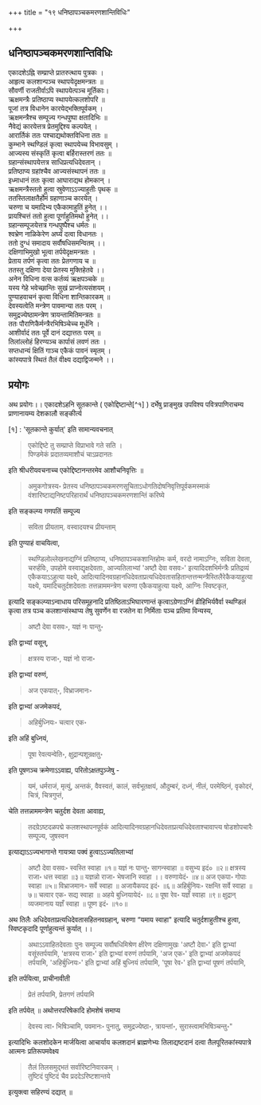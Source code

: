 +++
title = "१९ धनिष्ठापञ्चकमरणशान्तिविधिः"

+++
## धनिष्ठापञ्चकमरणशान्तिविधिः

एकादशेऽह्नि सम्प्राप्ते प्रातरुत्थाय पुत्रकः ।  
आहृत्य कलशान्पञ्च स्थापयेदृक्षमन्त्रतः ॥  
सौवर्णी राजतीर्वाऽपि स्थापयेत्पञ्च मूर्तिकाः।  
ऋक्षमन्त्रैः प्रतिष्ठाप्य स्थापयेत्कलशोपरि ॥  
पूजां तत्र विधानेन कारयेद्भक्तिपूर्वकम् ।  
ऋक्षमन्त्रैश्च सम्पूज्य गन्धपुष्पा क्षतादिभिः ॥  
नैवेद्यं कारयेत्तत्र प्रेतमुद्दिश्य कल्पयेत् ।  
आरार्तिकं ततः पश्चाद्यथोक्तविधिना ततः ॥  
कुम्भाने स्थण्डिलं कृत्वा स्थापयेच्च विभावसुम् ।  
आज्यस्य संस्कृतिं कृत्वा बर्हिरास्तरणं ततः ॥  
ग्रहान्संस्थापयेत्तत्र साधिप्रत्यधिदेवतान् ।  
प्रतिष्ठाप्य ग्रहांश्चैव आज्यसंस्थापनं ततः ॥  
इध्माधानं ततः कृत्वा आघाराद्यथ होमकान् ।  
ऋक्षमन्त्रैस्ततो हुत्वा स्रुवेणाऽऽज्याहुतीः पृथक् ॥  
ततस्तिलाक्षतैर्होमं ग्रहाणाञ्च कारयेत् ।  
चरुणा च यमादिभ्य एकैकामाहुतिं हुनेत् ।।  
प्रायश्चित्तं ततो हुत्वा पूर्णाहुतिमथो हुनेत् ।।  
ग्रहान्सम्पूजयेत्तत्र गन्धपुष्पैश्च धर्मतः ॥  
श्वभ्रेण नाळिकेरेण अर्घ्यं दत्वा विधानतः ।  
ततो दुग्धं समादाय सर्वौषधिसमन्वितम् ।।  
दक्षिणाभिमुखो भूत्वा तर्पयेदृक्षमन्त्रतः ।  
प्रेताय तर्पणं कृत्वा ततः प्रेतगणाय च ॥  
ततस्तु दक्षिणा देया प्रेतस्य मुक्तिहेतवे ।।  
अनेन विधिना वत्स कर्तव्यं ऋक्षपञ्चके ॥  
यस्य गेहे भवेच्छान्तिः सुखं प्राप्नोत्यसंशयम् ।  
पुण्याहवाचनं कृत्वा विधिना शान्तिकारकम् ॥  
देवस्यत्वेति मन्त्रेण पावमान्या ततः परम् ।  
समुद्रज्येष्ठामन्त्रेण त्रायन्तामितिमन्त्रतः ॥  
ततः पौराणिकैर्मन्त्रैरभिषिञ्चेच्च मूर्धनि ।  
आशीर्वादं ततः पूर्वे दानं दद्यात्ततः परम् ॥  
तिलांल्लोहं हिरण्यञ्च कार्पासं लवणं ततः ।  
सप्तधान्यं क्षितिं गाञ्च एकैकं पावनं स्मृतम् ।  
कांस्यपात्रे स्थितं तैलं वीक्ष्य दद्याद्विजन्मने ।।

## प्रयोगः

अथ प्रयोगः।। एकादशेऽहनि सूतकान्ते ( एकोद्दिष्टान्ते[^१] ) दर्भेषु प्राङ्मुख उपविश्य पवित्रपाणिराचम्य प्राणानायम्य देशकालौ सङ्कीर्त्य 

[१] : 'सूतकान्ते कुर्यात्' इति सामान्यवचनात्

> एकोद्दिष्टे तु सम्प्राप्ते विप्राभावे गते सति ।  
पिण्डमेकं प्रदातव्यमाशौचं चाऽप्रदानतः

इति श्रीधरीयवचनाच्च एकोद्दिष्टानन्तरमेव आशौचनिवृत्तिः ॥

> अमुकगोत्रस्य॰ प्रेतस्य धनिष्ठापञ्चकमरणसूचिताऽधोगतिदोषनिवृत्तिपूर्वकमस्माकं वंशारिष्टाद्यनिष्टपरिहारार्थं धनिष्ठापञ्चकमरणशान्तिं करिष्ये 

इति सङ्कल्प्य गणपतिं सम्पूज्य

> सविता प्रीयताम्. वस्वादयश्च प्रीयन्ताम् 

इति पुण्याहं वाचयित्वा, 

> स्थण्डिलोल्लेखनाद्यग्निं प्रतिष्ठाप्य, धनिष्ठापञ्चकशान्तिहोमः कर्म, वरदो नामाऽग्निः, सविता देवता, चरुर्हविः, उपहोमे वस्वाद्यृक्षदेवताः, आज्यतिलाभ्यां 'अष्टौ देवा वसवः॰' इत्यादिदशभिर्मन्त्रैः प्रतिद्रव्यं एकैकयाऽऽहुत्या यक्ष्ये, आदित्यादिनवग्रहानधिदेवताप्रत्यधिदेवतासहितान्तत्तन्मन्त्रैस्तिलैरेकैकयाहुत्या यक्ष्ये, यमादिचतुर्दशदेवताः तत्तन्नाममन्त्रेण चरुणा एकैकयाहुत्या यक्ष्ये, आग्निः स्विष्टकृत, 

इत्यादि सङ्कल्प्याऽन्वाधाय परिसमूहनादि प्रतिष्ठिताऽभिघारणान्तं कृत्वाऽग्रेणाऽग्निं व्रीहिभिर्यवैर्वा स्थण्डिलं कृत्वा तत्र पञ्च कलशान्संस्थाप्य तेषु सुवर्णेन वा रजतेन वा निर्मिताः पञ्च प्रतिमा विन्यस्य, 

> अष्टौ देवा वसवः॰, यज्ञं नः पान्तु॰ 

इति द्वाभ्यां वसून्, 

> क्षत्रस्य राजा॰, यज्ञं नो राजा॰

इति द्वाभ्यां वरुणं, 

> अज एकपात्॰, विभ्राजमानः॰ 

इति द्वाभ्यां अजमेकपदं, 

> अहिर्बुध्नियः॰ चत्वार एक॰ 

इति अहिं बुध्नियं, 

> पूषा रेवत्यन्वेति॰, क्षुद्रान्पशून्रक्षतु॰  

इति पूषणञ्च क्रमेणाऽऽवाह्य, परितोऽक्षतपुञ्जेषु - 

> यमं, धर्मराजं, मृत्युं, अन्तकं, वैवस्वतं, कालं, सर्वभूतक्षयं, औदुम्बरं, दध्नं, नीलं, परमेष्ठिनं, वृकोदरं, चित्रं, चित्रगुप्तं, 

चेति तत्तन्नाममन्त्रेण चतुर्दश देवता आवाह्य, 

> तदग्रेऽष्टदळपद्मे कलशस्थापनपूर्वकं आदित्यादिनवग्रहानधिदेवताप्रत्यधिदेवताश्चावाप्त्य षोडशोपचारैः सम्पूज्य, जुषस्वन 

इत्याद्याऽऽज्यभागान्ते गायत्र्या पक्वं हुत्वाऽऽज्यतिलाभ्यां 

> अष्टौ देवा वसवः॰ स्वस्ति स्वाहा ॥१॥ यज्ञं नः पान्तु॰ सागन्स्वाहा ॥ वसुभ्य इदं० ॥२॥ क्षत्रस्य राजा॰ धत्त स्वाहा ॥३॥ यज्ञन्नो राजा॰ भेषजानि स्वाहा ।। वरुणायेदं॰ ॥४॥ अज एकपा॰ गोपाः स्वाहा ॥५॥ विभ्राजमानः॰ सर्वे स्वाहा ॥ अजायैकपद इदं॰ ॥६॥ अहिर्बुनियः॰ रक्षन्ति सर्वे स्वाहा ॥७॥ चत्वार एक॰ सद्य स्वाहा ॥ अहये बुध्नियायेदं॰ ॥८॥ पूषा रेव॰ यज्ञँ स्वाहा ॥९॥ क्षुद्रान् व्यजमानाय यज्ञँ स्वाहा ॥ पूष्ण इदं॰ ॥१०॥

अथ तिलैः अधिदेवताप्रत्यधिदेवतासहितनवग्रहान्, चरुणा “यमाय स्वाहा" इत्यादि चतुर्दशाहुतीश्च हुत्वा, स्विष्टकृदादि पूर्णाहुत्यन्तं कुर्यात् ।। 

> अथाऽऽवाहितदेवताः पुनः सम्पूज्य सर्वौषधिमिश्रेण क्षीरेण दक्षिणामुखः 'अष्टौ देवा॰' इति द्वाभ्यां वसूंस्तर्पयामि, 'क्षत्रस्य राजा॰' इति द्वाभ्यां वरुणं तर्पयामि, 'अज एक॰' इति द्वाभ्यां अजमेकपदं तर्पयामि, 'अहिर्बुध्नियः॰' इति द्वाभ्यां अहिं बुध्नियं तर्पयामि, 'पूषा रेव॰' इति द्वाभ्यां पूषणं तर्पयामि, 

इति तर्पयित्वा, प्राचीनावीती 

> प्रेतं तर्पयामि, प्रेतगणं तर्पयामि

इति तर्पयेत् ॥ अथोत्तरपरिषेकादि होमशेषं समाप्य 

> देवस्य त्वा॰ भिषिञ्चामि, पवमानः॰ पुनातु, समुद्रज्येष्ठा॰, त्रायन्तां॰, सुरास्त्वामभिषिञ्चन्तु॰" 

इत्यादिभिः कलशोदकेन मार्जयित्वा आचार्याय कलशदानं ब्राह्मणेभ्यः तिलाद्यष्टदानं दत्वा तैलपूरितकांस्यपात्रे आत्मनः प्रतिरूपमवेक्ष्य 

> तैलं तिलसमुद्भतं सर्वारिष्टनिवारकम् ।  
तुष्टिदं पुष्टिदं चैव प्रददेऽरिष्टशान्तये

इत्युक्त्वा सहिरण्यं दद्यात् ॥